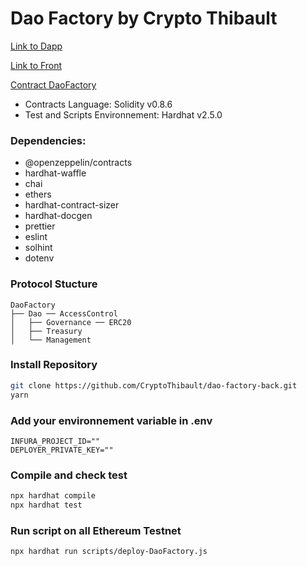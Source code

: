 # Dao Factory by Crypto Thibault

[Link to Dapp](https://dao-factory-dapp.netlify.app/)

[Link to Front](https://github.com/CryptoThibault/dao-factory-front)

[Contract DaoFactory](https://etherscan.io/address/0x7995999f5B63cFcf061EA472755C0ed7A9E9289C)

- Contracts Language: Solidity v0.8.6
- Test and Scripts Environnement: Hardhat v2.5.0

### Dependencies:

- @openzeppelin/contracts
- hardhat-waffle
- chai
- ethers
- hardhat-contract-sizer
- hardhat-docgen
- prettier
- eslint
- solhint
- dotenv

### Protocol Stucture

```
DaoFactory
├── Dao ── AccessControl
│   ├── Governance ── ERC20
│   ├── Treasury
│   └── Management
```

### Install Repository

```zsh
git clone https://github.com/CryptoThibault/dao-factory-back.git
yarn
```

### Add your environnement variable in .env

```
INFURA_PROJECT_ID=""
DEPLOYER_PRIVATE_KEY=""
```

### Compile and check test

```zsh
npx hardhat compile
npx hardhat test
```

### Run script on all Ethereum Testnet

```
npx hardhat run scripts/deploy-DaoFactory.js
```
